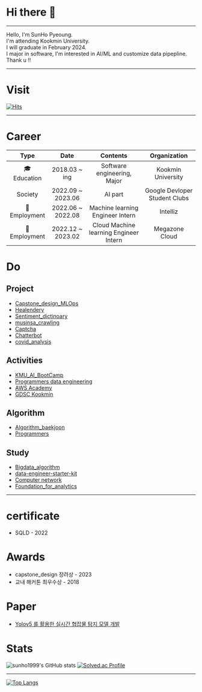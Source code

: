 # Hi there 👋
---
Hello, I'm SunHo Pyeoung.<br>
I'm attending Kookmin University.<br>
I will graduate in February 2024.<br>
I major in software, I'm interested in AI/ML and customize data pipepline. <br>
Thank u !!
***
# Visit
[![Hits](https://hits.seeyoufarm.com/api/count/incr/badge.svg?url=https%3A%2F%2Fgithub.com%2Fsunho1999&count_bg=%2379C83D&title_bg=%23555555&icon=piwigo.svg&icon_color=%23EFE9E3&title=sun&edge_flat=false)](https://hits.seeyoufarm.com)
***

# Career

Type | Date | Contents | Organization
:---:|:---:|:---:|:---:
🎓 Education| 2018.03 ~ ing| Software engineering, Major  | Kookmin University
Society | 2022.09 ~ 2023.06 | AI part | Google Devloper Student Clubs
🏢 Employment | 2022.06 ~ 2022.08 | Machine learning Engineer Intern | Intelliz 
🏢 Employment | 2022.12 ~ 2023.02 | Cloud Machine learning Engineer Intern | Megazone Cloud
 
# Do

## Project
* [Capstone_design_MLOps](https://github.com/sunho1999/sesohaeng_MLOps)
* [Healendery](https://github.com/sunho1999/mobile_project_Healendery)
* [Sentiment_dictinoary](https://github.com/sunho1999/sentiment_dictionary)
* [musinsa_crawling](https://github.com/sunho1999/musinsa_crawling)
* [Captcha](https://github.com/sunho1999/Captcha)
* [Chatterbot](https://github.com/sunho1999/ChatterBot)
* [covid_analysis](https://github.com/sunho1999/covid_analysis)

## Activities
* [KMU_AI_BootCamp](https://sunho99.tistory.com/category/KMU_AI_Bootcamp)
* [Programmers data engineering](https://school.programmers.co.kr/learn/courses/18168/18168-%EB%9D%BC%EC%9D%B4%EB%B8%8C14%EA%B8%B0-%EC%8B%A4%EB%A6%AC%EC%BD%98%EB%B0%B8%EB%A6%AC%EC%97%90%EC%84%9C-%EB%82%A0%EC%95%84%EC%98%A8-%EB%8D%B0%EC%9D%B4%ED%84%B0-%EC%97%94%EC%A7%80%EB%8B%88%EC%96%B4%EB%A7%81-%EC%8A%A4%ED%83%80%ED%84%B0-%ED%82%A4%ED%8A%B8-with-python)
* [AWS Academy](https://aws.amazon.com/ko/training/awsacademy/)
* [GDSC Kookmin](https://sites.google.com/view/gdeveloperskorea/gdsc)

## Algorithm
* [Algorithm_baekjoon](https://github.com/sunho1999/Algorithm)
* [Programmers](https://github.com/sunho1999/programmers)

## Study
* [Bigdata_algorithm](https://github.com/sunho1999/Bigdata-algorithm)
* [data-engineer-starter-kit](https://github.com/sunho1999/data-engineer-starter-kit)
* [Computer network](https://github.com/sunho1999/Computer_network)
* [Foundation_for_analytics](https://github.com/sunho1999/Foundation_for_analytics_with_Python)
***

# certificate
* SQLD - 2022

# Awards
* capstone_design 장려상 - 2023
* 교내 해커톤 최우수상 - 2018
# Paper
* [Yolov5 를 활용한 실시간 협잡물 탐지 모델 개발](https://journal-home.s3.ap-northeast-2.amazonaws.com/site/2023s/abs/0892-KRVPO.pdf)

# Stats
![sunho1999's GitHub stats](https://github-readme-stats.vercel.app/api?username=sunho1999&show_icons=true&theme=radical&hide=prs,contribs) 
[![Solved.ac Profile](http://mazassumnida.wtf/api/v2/generate_badge?boj=wmfrlek1107)](https://solved.ac/wmfrlek1107/)

***

[![Top Langs](https://github-readme-stats.vercel.app/api/top-langs/?username=sunho1999&layout=compact)](https://github.com/sunho1999/github-readme-stats)




